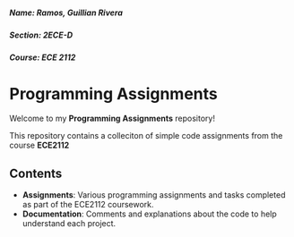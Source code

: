 ##### Name: Ramos, Guillian Rivera
##### Section: 2ECE-D
##### Course: ECE 2112

# Programming Assignments

Welcome to my **Programming Assignments** repository!

This repository contains a colleciton of simple code assignments from the course **ECE2112**

## Contents

- **Assignments**: Various programming assignments and tasks completed as part of the ECE2112 coursework.
- **Documentation**: Comments and explanations about the code to help understand each project.
